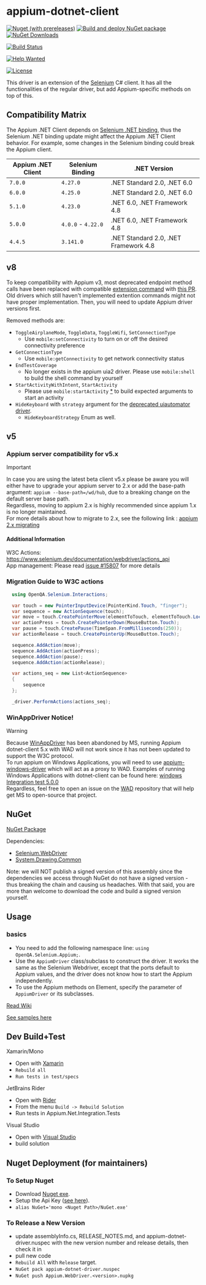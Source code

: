 # appium-dotnet-client

[![Nuget (with prereleases)](https://img.shields.io/nuget/vpre/Appium.WebDriver)](https://www.nuget.org/packages/Appium.WebDriver/absoluteLatest)
[![Build and deploy NuGet package](https://github.com/appium/dotnet-client/actions/workflows/release-nuget.yml/badge.svg)](https://github.com/appium/dotnet-client/actions/workflows/release-nuget.yml)
[![NuGet Downloads](https://img.shields.io/nuget/dt/Appium.Webdriver.svg)](https://www.nuget.org/packages/Appium.Webdriver)

[![Build Status](https://dev.azure.com/AppiumCI/dotnet-client/_apis/build/status/appium.dotnet-client?branchName=main)](https://dev.azure.com/AppiumCI/dotnet-client/_build/latest?definitionId=68&branchName=main)

[![Help Wanted](https://img.shields.io/github/issues-raw/appium/dotnet-client/HelpWanted?style=plastic&logo=github&logoColor=blue&label=Help%20Wanted%20issues&color=red
)](https://github.com/appium/dotnet-client/issues?q=is%3Aopen+is%3Aissue+label%3AHelpWanted)

[![License](https://img.shields.io/badge/License-Apache_2.0-lightblue.svg)](https://opensource.org/licenses/Apache-2.0)

This driver is an extension of the [Selenium](http://docs.seleniumhq.org/) C# client. It has
all the functionalities of the regular driver, but add Appium-specific methods on top of this.

## Compatibility Matrix

The Appium .NET Client depends on [Selenium .NET binding](https://www.nuget.org/packages/Selenium.WebDriver), thus the Selenium .NET binding update might affect the Appium .NET Client behavior.
For example, some changes in the Selenium binding could break the Appium client.

|Appium .NET Client| Selenium Binding	| .NET Version |
|----|----|----|
|`7.0.0` |`4.27.0` |.NET Standard 2.0, .NET 6.0|
|`6.0.0` |`4.25.0` |.NET Standard 2.0, .NET 6.0|
|`5.1.0` |`4.23.0` |.NET 6.0, .NET Framework 4.8 |
|`5.0.0` |`4.0.0` - `4.22.0` | .NET 6.0, .NET Framework 4.8 |
|`4.4.5` |`3.141.0` |.NET Standard 2.0, .NET Framework 4.8 |


## v8
To keep compatibility with Appium v3, most deprecated endpoint method calls have been replaced with compatible [extension command](https://appium.io/docs/en/latest/guides/execute-methods/) with [this PR](https://github.com/appium/dotnet-client/pull/939). Old drivers which still haven't implemented extention commands might not have proper implementation. Then, you will need to update Appium driver versions first.

Removed methods are:
- `ToggleAirplaneMode`, `ToggleData`, `ToggleWifi`, `SetConnectionType`
    - Use `mobile:setConnectivity` to turn on or off the desired connectivity preference
- `GetConnectionType`
    - Use `mobile:getConnectivity` to get network connectivity status
- `EndTestCoverage`
    - No longer exists in the appium uia2 driver. Please use `mobile:shell` to build the shell command by yourself
- `StartActivityWithIntent`, `StartActivity`
    - Please use `mobile:startActivity` [*](https://github.com/appium/appium-uiautomator2-driver?tab=readme-ov-file#mobile-startactivity) to build expected arguments to start an activity
- `HideKeyboard` with `strategy` argument for the [deprecated uiautomator driver](https://github.com/appium-boneyard/appium-ios-driver).
    -  `HideKeyboardStrategy` Enum as well.

## v5

### Appium server compatibility for v5.x

> [!IMPORTANT]
> In case you are using the latest beta client v5.x please be aware you will either have to upgrade your appium server to 2.x or add the base-path argument:
> `appium --base-path=/wd/hub`, due to a breaking change on the default server base path. <br/>
> Regardless, moving to appium 2.x is highly recommended since appium 1.x is no longer maintained. <br/>
> For more details about how to migrate to 2.x, see the following link : [appium 2.x migrating](https://appium.github.io/appium/docs/en/2.0/guides/migrating-1-to-2/)

#### Additional Information
W3C Actions: https://www.selenium.dev/documentation/webdriver/actions_api  <br/>
App management: Please read [issue #15807](https://github.com/appium/appium/issues/15807) for more details

### Migration Guide to W3C actions
```csharp
  using OpenQA.Selenium.Interactions;

  var touch = new PointerInputDevice(PointerKind.Touch, "finger");
  var sequence = new ActionSequence(touch);
  var move = touch.CreatePointerMove(elementToTouch, elementToTouch.Location.X, elementToTouch.Location.Y,TimeSpan.FromSeconds(1));
  var actionPress = touch.CreatePointerDown(MouseButton.Touch);
  var pause = touch.CreatePause(TimeSpan.FromMilliseconds(250));
  var actionRelease = touch.CreatePointerUp(MouseButton.Touch);

  sequence.AddAction(move);
  sequence.AddAction(actionPress);
  sequence.AddAction(pause);
  sequence.AddAction(actionRelease);

  var actions_seq = new List<ActionSequence>
  {
      sequence
  };

  _driver.PerformActions(actions_seq);
 ```

### WinAppDriver Notice!

> [!WARNING]
> Because [WinAppDriver](https://github.com/microsoft/WinAppDriver) has been abandoned by MS, running Appium dotnet-client 5.x with WAD will not work since it has not been updated to support the W3C protocol. <br/>
> To run appium on Windows Applications, you will need to use [appium-windows-driver](https://github.com/appium/appium-windows-driver) which will act as a proxy to WAD.
> Examples of running Windows Applications with dotnet-client can be found here: [windows Integration test 5.0.0](https://github.com/appium/dotnet-client/tree/release/5.0.0/test/integration/Windows) <br/>
> Regardless, feel free to open an issue on the [WAD](https://github.com/microsoft/WinAppDriver/issues) repository that will help get MS to open-source that project.

## NuGet

[NuGet Package](http://www.nuget.org/packages/Appium.WebDriver/)

Dependencies:

- [Selenium.WebDriver](http://www.nuget.org/packages/Selenium.WebDriver/)
- [System.Drawing.Common](https://www.nuget.org/packages/System.Drawing.Common/)

Note: we will NOT publish a signed version of this assembly since the dependencies we access through NuGet do not have a signed version - thus breaking the chain and causing us headaches. With that said, you are more than welcome to download the code and build a signed version yourself.

## Usage

### basics

- You need to add the following namespace line: `using OpenQA.Selenium.Appium;`.
- Use the `AppiumDriver` class/subclass to construct the driver. It works the same as the Selenium Webdriver, except that
 the ports default to Appium values, and the driver does not know how to start the Appium independently.
- To use the Appium methods on Element, specify the parameter of `AppiumDriver` or its subclasses.

[Read Wiki](https://github.com/appium/appium-dotnet-driver/wiki)

[See samples here](https://github.com/appium/sample-code/tree/master/sample-code/examples/dotnet/AppiumDotNetSample)


## Dev Build+Test

Xamarin/Mono
- Open with [Xamarin](http://xamarin.com/)
- `Rebuild all`
- `Run tests in test/specs`

JetBrains Rider
- Open with [Rider](https://www.jetbrains.com/rider/)
- From the menu `Build -> Rebuild Solution`
- Run tests in Appium.Net.Integration.Tests

Visual Studio

- Open with [Visual Studio](https://www.visualstudio.com/)
- build solution

## Nuget Deployment (for maintainers)

### To Setup Nuget
- Download [Nuget exe](http://nuget.org/nuget.exe).
- Setup the Api Key ([see here](http://docs.nuget.org/docs/creating-packages/creating-and-publishing-a-package#api-key)).
- `alias NuGet='mono <Nuget Path>/NuGet.exe'`

### To Release a New Version
- update assemblyInfo.cs, RELEASE_NOTES.md, and appium-dotnet-driver.nuspec with the new version number and release details, then check it in
- pull new code
- `Rebuild All` with `Release` target.
- `NuGet pack appium-dotnet-driver.nuspec`
- `NuGet push Appium.WebDriver.<version>.nupkg`

